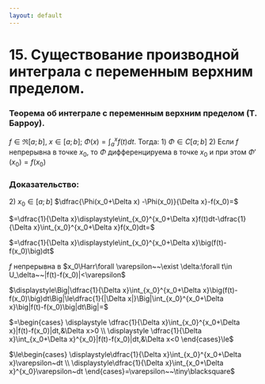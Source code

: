 ```yaml
---
layout: default
---
```

# 15. Существование производной интеграла с переменным верхним пределом.

### Теорема об интеграле с переменным верхним пределом (Т. Барроу).
$f\in\Re[a;b],~x\in[a;b];~\Phi(x)=\displaystyle\int_a^xf(t)dt$. Тогда:
$1)~\Phi\in C[a;b]$
$2)~$Если $f$ непрерывна в точке $x_0$, то $\Phi$ дифференцируема в точке $x_0$ и при этом $\Phi'(x_0)=f(x_0)$

### Доказательство:
$2)$ $x_0\in[a;b]$
$\dfrac{\Phi(x_0+\Delta x) -\Phi(x_0)}{\Delta x}-f(x_0)=$

$=\dfrac{1}{\Delta x}\displaystyle\int_{x_0}^{x_0+\Delta x}f(t)dt-\dfrac{1}{\Delta x}\int_{x_0}^{x_0+\Delta x}f(x_0)dt=$

$=\dfrac{1}{\Delta x}\displaystyle\int_{x_0}^{x_0+\Delta x}\big(f(t)-f(x_0)\big)dt$

$f$ непрерывна в $x_0\Harr\forall \varepsilon~~\exist \delta:\forall t\in U_\delta~~|f(t)-f(x_0)|<\varepsilon$

$\displaystyle\Big|\dfrac{1}{\Delta x}\int_{x_0}^{x_0+\Delta x}\big(f(t)-f(x_0)\big)dt\Big|\le\dfrac{1}{|\Delta x|}\Big|\int_{x_0}^{x_0+\Delta x}\big|f(t)-f(x_0)\big|dt\Big|=$

$=\begin{cases}
\displaystyle \dfrac{1}{\Delta x}\int_{x_0}^{x_0+\Delta x}|f(t)-f(x_0)|dt,&\Delta x>0
\\
\displaystyle \dfrac{1}{\Delta x}\int_{x_0+\Delta x}^{x_0}|f(t)-f(x_0)|dt,&\Delta x<0
\end{cases}\le$

$\le\begin{cases}
\displaystyle\dfrac{1}{\Delta x}\int_{x_0}^{x_0+\Delta x}\varepsilon~dt
\\
\displaystyle\dfrac{1}{\Delta x}\int_{x_0+\Delta x}^{x_0}\varepsilon~dt
\end{cases}=\varepsilon~~\tiny\blacksquare$